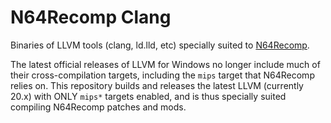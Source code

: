 # N64Recomp Clang

Binaries of LLVM tools (clang, ld.lld, etc) specially suited to [N64Recomp](https://github.com/N64Recomp/N64Recomp).

The latest official releases of LLVM for Windows no longer include much of their cross-compilation targets, including the `mips` target that N64Recomp relies on. This repository builds and releases the latest LLVM (currently 20.x) with ONLY `mips*` targets enabled, and is thus specially suited compiling N64Recomp patches and mods.

